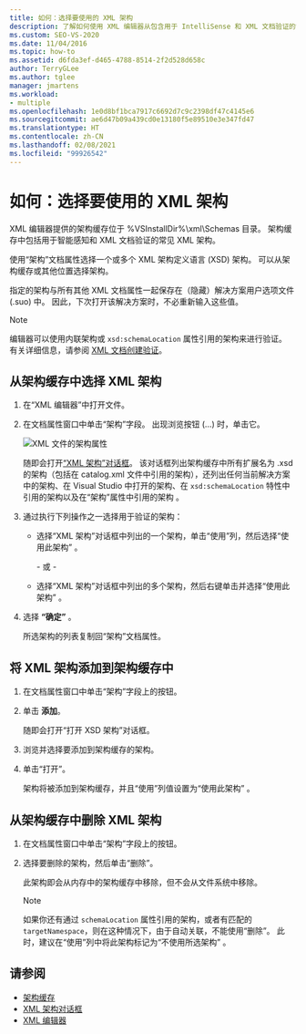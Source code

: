 ```yaml
---
title: 如何：选择要使用的 XML 架构
description: 了解如何使用 XML 编辑器从包含用于 IntelliSense 和 XML 文档验证的常见 XML 架构的架构缓存中选择 XML 架构。
ms.custom: SEO-VS-2020
ms.date: 11/04/2016
ms.topic: how-to
ms.assetid: d6fda3ef-d465-4788-8514-2f2d528d658c
author: TerryGLee
ms.author: tglee
manager: jmartens
ms.workload:
- multiple
ms.openlocfilehash: 1e0d8bf1bca7917c6692d7c9c2398df47c4145e6
ms.sourcegitcommit: ae6d47b09a439cd0e13180f5e89510e3e347fd47
ms.translationtype: HT
ms.contentlocale: zh-CN
ms.lasthandoff: 02/08/2021
ms.locfileid: "99926542"
---
```

# <a name="how-to-select-the-xml-schemas-to-use"></a>如何：选择要使用的 XML 架构

XML 编辑器提供的架构缓存位于 %VSInstallDir%\xml\Schemas 目录。 架构缓存中包括用于智能感知和 XML 文档验证的常见 XML 架构。

使用“架构”文档属性选择一个或多个 XML 架构定义语言 (XSD) 架构。 可以从架构缓存或其他位置选择架构。

指定的架构与所有其他 XML 文档属性一起保存在（隐藏）解决方案用户选项文件 (.suo) 中。 因此，下次打开该解决方案时，不必重新输入这些值。

> [!NOTE]
> 编辑器可以使用内联架构或 `xsd:schemaLocation` 属性引用的架构来进行验证。 有关详细信息，请参阅 [XML 文档创建验证](../xml-tools/xml-document-validation.md)。

## <a name="to-select-an-xml-schema-from-the-schema-cache"></a>从架构缓存中选择 XML 架构

1. 在“XML 编辑器”中打开文件。

2. 在文档属性窗口中单击“架构”字段。 出现浏览按钮 (…) 时，单击它。

   ![XML 文件的架构属性](media/properties-schemas.png)

   随即会打开[“XML 架构”对话框](xml-schemas-dialog-box.md)。 该对话框列出架构缓存中所有扩展名为 .xsd 的架构（包括在 catalog.xml 文件中引用的架构），还列出任何当前解决方案中的架构、在 Visual Studio 中打开的架构、在 `xsd:schemaLocation` 特性中引用的架构以及在“架构”属性中引用的架构 。

3. 通过执行下列操作之一选择用于验证的架构：

   - 选择“XML 架构”对话框中列出的一个架构，单击“使用”列，然后选择“使用此架构”  。

     \- 或 -

   - 选择“XML 架构”对话框中列出的多个架构，然后右键单击并选择“使用此架构” 。

4. 选择 **“确定”** 。

   所选架构的列表复制回“架构”文档属性。

## <a name="to-add-an-xml-schema-to-the-schema-cache"></a>将 XML 架构添加到架构缓存中

1. 在文档属性窗口中单击“架构”字段上的按钮。

2. 单击 **添加**。

   随即会打开“打开 XSD 架构”对话框。

3. 浏览并选择要添加到架构缓存的架构。

4. 单击“打开”。

   架构将被添加到架构缓存，并且“使用”列值设置为“使用此架构” 。

## <a name="to-delete-an-xml-schema-from-the-schema-cache"></a>从架构缓存中删除 XML 架构

1. 在文档属性窗口中单击“架构”字段上的按钮。

2. 选择要删除的架构，然后单击“删除”。

   此架构即会从内存中的架构缓存中移除，但不会从文件系统中移除。

   > [!NOTE]
   > 如果你还有通过 `schemaLocation` 属性引用的架构，或者有匹配的 `targetNamespace`，则在这种情况下，由于自动关联，不能使用“删除”。 此时，建议在“使用”列中将此架构标记为“不使用所选架构” 。

## <a name="see-also"></a>请参阅

- [架构缓存](../xml-tools/schema-cache.md)
- [XML 架构对话框](../xml-tools/xml-schemas-dialog-box.md)
- [XML 编辑器](../xml-tools/xml-editor.md)
